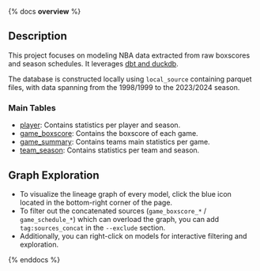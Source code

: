{% docs __overview__ %}

## Description

This project focuses on modeling NBA data extracted from raw boxscores and season schedules. It leverages [dbt and duckdb](https://github.com/duckdb/dbt-duckdb).

The database is constructed locally using `local_source` containing parquet files, with data spanning from the 1998/1999 to the 2023/2024 season.

### Main Tables
- [player](#!/model/model.nba_dwh.player): Contains statistics per player and season.
- [game_boxscore](#!/model/model.nba_dwh.game_boxscore): Contains the boxscore of each game.
- [game_summary](#!/model/model.nba_dwh.game_summary): Contains teams main statistics per game.
- [team_season](#!/model/model.nba_dwh.team_season): Contains statistics per team and season.

## Graph Exploration

- To visualize the lineage graph of every model, click the blue icon located in the bottom-right corner of the page.
- To filter out the concatenated sources (`game_boxscore_*` / `game_schedule_*`) which can overload the graph, you can add `tag:sources_concat` in the `--exclude` section.
- Additionally, you can right-click on models for interactive filtering and exploration.

{% enddocs %}
